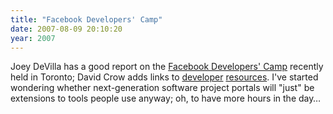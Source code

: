 ```yaml
---
title: "Facebook Developers' Camp"
date: 2007-08-09 20:10:20
year: 2007
---
```

Joey DeVilla has a good report on the <a href="http://globalnerdy.com/2007/08/08/notes-from-facebookcamp-part-1/">Facebook Developers' Camp</a> recently held in Toronto; David Crow adds links to <a href="http://www.softwaredeveloper.com/features/develop-facebook-app-072607/">developer</a> <a href="http://services.tucows.com/developers/2007/07/25/getting-started-with-facebook-application-development/">resources</a>. I've started wondering whether next-generation software project portals will "just" be extensions to tools people use anyway; oh, to have more hours in the day…
